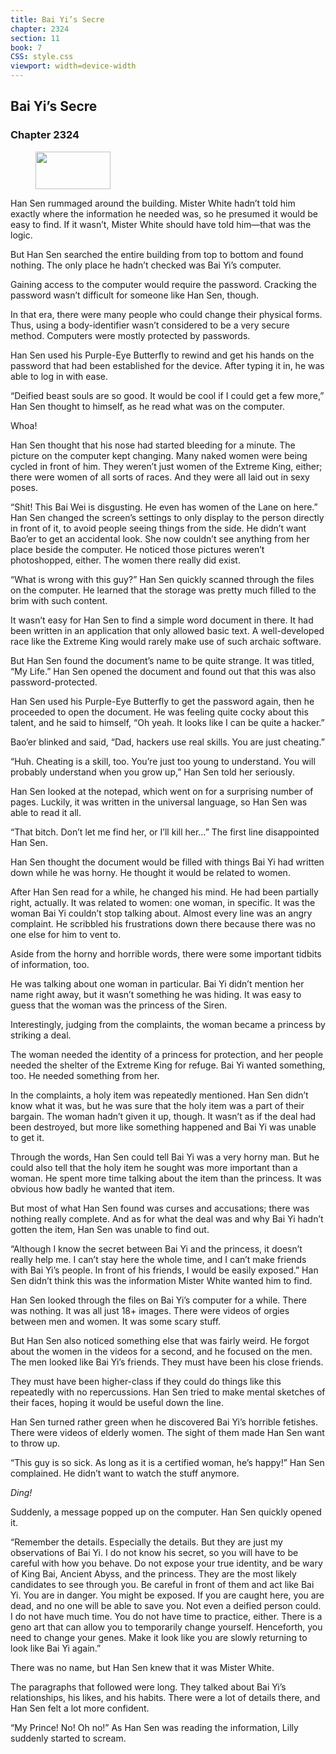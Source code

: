 ```yaml
---
title: Bai Yi’s Secre
chapter: 2324
section: 11
book: 7
CSS: style.css
viewport: width=device-width
---
```


## Bai Yi’s Secre

### Chapter 2324

<figure>
	<img src="../Images/gem.gif" alt="" id="gem" width="120" height="60" />
</figure>

Han Sen rummaged around the building. Mister White hadn’t told him exactly where the information he needed was, so he presumed it would be easy to find. If it wasn’t, Mister White should have told him—that was the logic.

But Han Sen searched the entire building from top to bottom and found nothing. The only place he hadn’t checked was Bai Yi’s computer.

Gaining access to the computer would require the password. Cracking the password wasn’t difficult for someone like Han Sen, though.

In that era, there were many people who could change their physical forms. Thus, using a body-identifier wasn’t considered to be a very secure method. Computers were mostly protected by passwords.

Han Sen used his Purple-Eye Butterfly to rewind and get his hands on the password that had been established for the device. After typing it in, he was able to log in with ease.

“Deified beast souls are so good. It would be cool if I could get a few more,” Han Sen thought to himself, as he read what was on the computer.

Whoa!

Han Sen thought that his nose had started bleeding for a minute. The picture on the computer kept changing. Many naked women were being cycled in front of him. They weren’t just women of the Extreme King, either; there were women of all sorts of races. And they were all laid out in sexy poses.

“Shit! This Bai Wei is disgusting. He even has women of the Lane on here.” Han Sen changed the screen’s settings to only display to the person directly in front of it, to avoid people seeing things from the side. He didn’t want Bao’er to get an accidental look. She now couldn’t see anything from her place beside the computer. He noticed those pictures weren’t photoshopped, either. The women there really did exist.

“What is wrong with this guy?” Han Sen quickly scanned through the files on the computer. He learned that the storage was pretty much filled to the brim with such content.

It wasn’t easy for Han Sen to find a simple word document in there. It had been written in an application that only allowed basic text. A well-developed race like the Extreme King would rarely make use of such archaic software.

But Han Sen found the document’s name to be quite strange. It was titled, “My Life.” Han Sen opened the document and found out that this was also password-protected.

Han Sen used his Purple-Eye Butterfly to get the password again, then he proceeded to open the document. He was feeling quite cocky about this talent, and he said to himself, “Oh yeah. It looks like I can be quite a hacker.”

Bao’er blinked and said, “Dad, hackers use real skills. You are just cheating.”

“Huh. Cheating is a skill, too. You’re just too young to understand. You will probably understand when you grow up,” Han Sen told her seriously.

Han Sen looked at the notepad, which went on for a surprising number of pages. Luckily, it was written in the universal language, so Han Sen was able to read it all.

“That bitch. Don’t let me find her, or I’ll kill her…” The first line disappointed Han Sen.

Han Sen thought the document would be filled with things Bai Yi had written down while he was horny. He thought it would be related to women.

After Han Sen read for a while, he changed his mind. He had been partially right, actually. It was related to women: one woman, in specific. It was the woman Bai Yi couldn’t stop talking about. Almost every line was an angry complaint. He scribbled his frustrations down there because there was no one else for him to vent to.

Aside from the horny and horrible words, there were some important tidbits of information, too.

He was talking about one woman in particular. Bai Yi didn’t mention her name right away, but it wasn’t something he was hiding. It was easy to guess that the woman was the princess of the Siren.

Interestingly, judging from the complaints, the woman became a princess by striking a deal.

The woman needed the identity of a princess for protection, and her people needed the shelter of the Extreme King for refuge. Bai Yi wanted something, too. He needed something from her.

In the complaints, a holy item was repeatedly mentioned. Han Sen didn’t know what it was, but he was sure that the holy item was a part of their bargain. The woman hadn’t given it up, though. It wasn’t as if the deal had been destroyed, but more like something happened and Bai Yi was unable to get it.

Through the words, Han Sen could tell Bai Yi was a very horny man. But he could also tell that the holy item he sought was more important than a woman. He spent more time talking about the item than the princess. It was obvious how badly he wanted that item.

But most of what Han Sen found was curses and accusations; there was nothing really complete. And as for what the deal was and why Bai Yi hadn’t gotten the item, Han Sen was unable to find out.

“Although I know the secret between Bai Yi and the princess, it doesn’t really help me. I can’t stay here the whole time, and I can’t make friends with Bai Yi’s people. In front of his friends, I would be easily exposed.” Han Sen didn’t think this was the information Mister White wanted him to find.

Han Sen looked through the files on Bai Yi’s computer for a while. There was nothing. It was all just 18+ images. There were videos of orgies between men and women. It was some scary stuff.

But Han Sen also noticed something else that was fairly weird. He forgot about the women in the videos for a second, and he focused on the men. The men looked like Bai Yi’s friends. They must have been his close friends.

They must have been higher-class if they could do things like this repeatedly with no repercussions. Han Sen tried to make mental sketches of their faces, hoping it would be useful down the line.

Han Sen turned rather green when he discovered Bai Yi’s horrible fetishes. There were videos of elderly women. The sight of them made Han Sen want to throw up.

“This guy is so sick. As long as it is a certified woman, he’s happy!” Han Sen complained. He didn’t want to watch the stuff anymore.

*Ding!*

Suddenly, a message popped up on the computer. Han Sen quickly opened it.

“Remember the details. Especially the details. But they are just my observations of Bai Yi. I do not know his secret, so you will have to be careful with how you behave. Do not expose your true identity, and be wary of King Bai, Ancient Abyss, and the princess. They are the most likely candidates to see through you. Be careful in front of them and act like Bai Yi. You are in danger. You might be exposed. If you are caught here, you are dead, and no one will be able to save you. Not even a deified person could. I do not have much time. You do not have time to practice, either. There is a geno art that can allow you to temporarily change yourself. Henceforth, you need to change your genes. Make it look like you are slowly returning to look like Bai Yi again.”

There was no name, but Han Sen knew that it was Mister White.

The paragraphs that followed were long. They talked about Bai Yi’s relationships, his likes, and his habits. There were a lot of details there, and Han Sen felt a lot more confident.

“My Prince! No! Oh no!” As Han Sen was reading the information, Lilly suddenly started to scream.